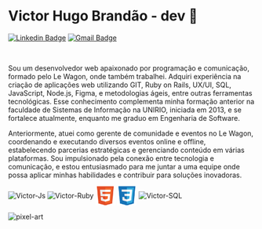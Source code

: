 ### 
# <h1>Victor Hugo Brandão - dev 👋 </h1> 
[![Linkedin Badge](https://img.shields.io/badge/-Victor%20Hugo-986DFF?style=flat-square&logo=Linkedin&logoColor=white&link=https://www.linkedin.com/in/victorhugobrandao/)](https://www.linkedin.com/in/victorhugobrandao) [![Gmail Badge](https://img.shields.io/badge/-victor_brandao@ymail.com-986DFF?style=flat-square&logo=Gmail&logoColor=white&link=mailto:victor_brandao@ymail.com)](mailto:victor_brandao@ymail.com) <p>
<div style="display: inline_block"><br>
<p>Sou um desenvolvedor web apaixonado por programação e comunicação, formado pelo Le Wagon, onde também trabalhei. Adquiri experiência na criação de aplicações web utilizando GIT, Ruby on Rails, UX/UI, SQL, JavaScript, Node.js, Figma, e metodologias ágeis, entre outras ferramentas tecnológicas. Esse conhecimento complementa minha formação anterior na faculdade de Sistemas de Informação na UNIRIO, iniciada em 2013, e se fortalece atualmente, enquanto me graduo em Engenharia de Software.</p>
<p>
Anteriormente, atuei como gerente de comunidade e eventos no Le Wagon, coordenando e executando diversos eventos online e offline, estabelecendo parcerias estratégicas e gerenciando conteúdo em várias plataformas. Sou impulsionado pela conexão entre tecnologia e comunicação, e estou entusiasmado para me juntar a uma equipe onde possa aplicar minhas habilidades e contribuir para soluções inovadoras.</p>
<p>
  <img align="center" alt="Victor-Js" height="40" width="40" src="https://cdn-icons-png.flaticon.com/512/919/919842.png">
  <img align="center" alt="Victor-Ruby" height="40" width="40" src="https://cdn-icons-png.flaticon.com/512/5968/5968292.png">
  <img align="center" alt="Victor-HTML" height="40" width="40" src="https://raw.githubusercontent.com/devicons/devicon/master/icons/html5/html5-original.svg">
  <img align="center" alt="Victor-CSS" height="40" width="40" src="https://raw.githubusercontent.com/devicons/devicon/master/icons/css3/css3-original.svg">
  <img align="center" alt="Victor-SQL" height="40" width="40" src="https://cdn-icons-png.flaticon.com/512/5815/5815478.png">
</body>
<p>
<img src="https://www.icegif.com/wp-content/uploads/2021/09/icegif-9.gif" alt="pixel-art" width="200">
<!--
**vhsbrandao/vhsbrandao** is a ✨ _special_ ✨ repository because its `README.md` (this file) appears on your GitHub profile.

Here are some ideas to get you started:

- 🔭 I’m currently working on ...
- 🌱 I’m currently learning ...
- 👯 I’m looking to collaborate on ...
- 🤔 I’m looking for help with ...
- 💬 Ask me about ...
- 📫 How to reach me: ...
- 😄 Pronouns: ...
- ⚡ Fun fact: ...[![Linkedin Badge](https://img.shields.io/badge/-Iuri%20Silva-986DFF?style=flat-square&logo=Linkedin&logoColor=white&link=https://www.linkedin.com/in/victorhugobrandao/)](https://www.linkedin.com/in/victorhugobrandao) 
[![Gmail Badge](https://img.shields.io/badge/-iuricold99@gmail.com-986DFF?style=flat-square&logo=Gmail&logoColor=white&link=mailto:victor_brandao@ymail.com)](mailto:victor_brandao@ymail.com)
-->
